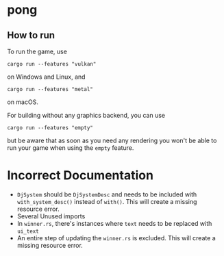# pong

## How to run

To run the game, use

```
cargo run --features "vulkan"
```

on Windows and Linux, and

```
cargo run --features "metal"
```

on macOS.

For building without any graphics backend, you can use

```
cargo run --features "empty"
```

but be aware that as soon as you need any rendering you won't be able to run your game when using
the `empty` feature.

# Incorrect Documentation
* `DjSystem` should be `DjSystemDesc` and needs to be included with `with_system_desc()` instead of `with()`. This will create a missing resource error.
* Several Unused imports
* In `winner.rs`, there's instances where `text` needs to be replaced with `ui_text`
* An entire step of updating the `winner.rs` is excluded. This will create a missing resource error.
